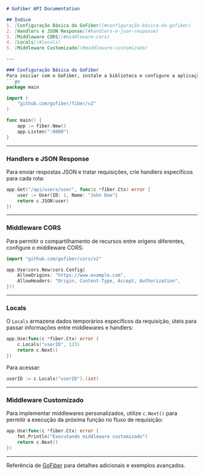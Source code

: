 ```markdown
# GoFiber API Documentation

## Índice
1. [Configuração Básica do GoFiber](#configuração-básica-do-gofiber)
2. [Handlers e JSON Response](#handlers-e-json-response)
3. [Middleware CORS](#middleware-cors)
4. [Locals](#locals)
5. [Middleware Customizado](#middleware-customizado)

---

### Configuração Básica do GoFiber
Para iniciar com o GoFiber, instale a biblioteca e configure a aplicação básica:
```go
package main

import (
    "github.com/gofiber/fiber/v2"
)

func main() {
    app := fiber.New()
    app.Listen(":8080")
}
```

---

### Handlers e JSON Response
Para enviar respostas JSON e tratar requisições, crie handlers específicos para cada rota:
```go
app.Get("/api/users/user", func(c *fiber.Ctx) error {
    user := User{ID: 1, Name: "John Doe"}
    return c.JSON(user)
})
```

---

### Middleware CORS
Para permitir o compartilhamento de recursos entre origens diferentes, configure o middleware CORS:
```go
import "github.com/gofiber/cors/v2"

app.Use(cors.New(cors.Config{
    AllowOrigins: "https://www.example.com",
    AllowHeaders: "Origin, Content-Type, Accept, Authorization",
}))
```

---

### Locals
O `Locals` armazena dados temporários específicos da requisição, úteis para passar informações entre middlewares e handlers:
```go
app.Use(func(c *fiber.Ctx) error {
    c.Locals("userID", 123)
    return c.Next()
})
```

Para acessar:
```go
userID := c.Locals("userID").(int)
```

---

### Middleware Customizado
Para implementar middlewares personalizados, utilize `c.Next()` para permitir a execução da próxima função no fluxo de requisição:
```go
app.Use(func(c *fiber.Ctx) error {
    fmt.Println("Executando middleware customizado")
    return c.Next()
})
```

---

Referência de [GoFiber](https://gofiber.io/) para detalhes adicionais e exemplos avançados.
